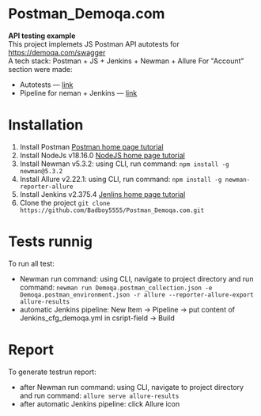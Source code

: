 # Postman_Demoqa.com
**API testing example**  
This project implemets JS Postman API autotests for https://demoqa.com/swagger   
A tech stack: Postman + JS + Jenkins + Newman + Allure 
For "Account" section were made:  
- Autotests — [link](https://www.postman.com/badboy5555/workspace/pub/request/21209626-ac151384-eead-4c63-ba9c-359d351f7947)
- Pipeline for neman + Jenkins — [link](https://github.com/Badboy5555/Postman_Demoqa.com/blob/main/Jenkins_cfg_demoqa.yml)

# Installation
1. Install Postman [Postman home page tutorial](https://www.postman.com/downloads)
2. Install NodeJs v18.16.0 [NodeJS home page tutorial](https://nodejs.org/en/download/current)
3. Install Newman v5.3.2:
 using CLI, run command: `npm install -g newman@5.3.2`
5. Install Allure v2.22.1: 
 using CLI, run command: `npm install -g newman-reporter-allure`
6. Install Jenkins v2.375.4 [Jenlins home page tutorial](https://www.jenkins.io/download/)   
7. Clone the project `git clone https://github.com/Badboy5555/Postman_Demoqa.com.git`

# Tests runnig
To run all test:
- Newman run command: using CLI, navigate to project directory and run command: `newman run Demoqa.postman_collection.json -e Demoqa.postman_environment.json -r allure --reporter-allure-export allure-results`
- automatic Jenkins pipeline: New Item -> Pipeline -> put content of Jenkins_cfg_demoqa.yml in csript-field -> Build

# Report 
To generate testrun report: 
- after Newman run command: using CLI, navigate to project directory and run command: `allure serve allure-results`
- after automatic Jenkins pipeline: click Allure icon 
  

